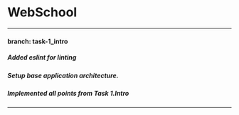 # WebSchool
-----------------------------------------------------------------------------------------------------------------------------------
#### branch: task-1_intro
##### Added eslint for linting
##### Setup base application architecture.
##### Implemented all points from Task 1.Intro
-----------------------------------------------------------------------------------------------------------------------------------